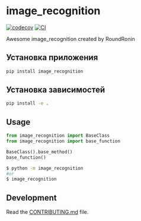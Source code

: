 # image_recognition

[![codecov](https://codecov.io/gh/RoundRonin/Image-recognition/branch/main/graph/badge.svg?token=Image-recognition_token_here)](https://codecov.io/gh/RoundRonin/Image-recognition)
[![CI](https://github.com/RoundRonin/Image-recognition/actions/workflows/main.yml/badge.svg)](https://github.com/RoundRonin/Image-recognition/actions/workflows/main.yml)

Awesome image_recognition created by RoundRonin

## Установка приложения

```bash
pip install image_recognition
```

## Установка зависимостей

```bash
pip install -e .
```

## Usage

```py
from image_recognition import BaseClass
from image_recognition import base_function

BaseClass().base_method()
base_function()
```

```bash
$ python -m image_recognition
#or
$ image_recognition
```

## Development

Read the [CONTRIBUTING.md](CONTRIBUTING.md) file.
